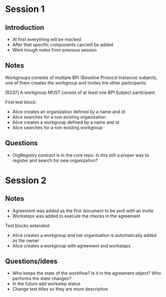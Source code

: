 # Session 1

## Introduction 
- At first everything will be mocked
- After that specific components can/will be added
- Went trough notes from previous session

## Notes

Workgroups consists of multiple BPI (Baseline Protocol Instance) subjects, one of them creates the workgroup and invites the other participants.

[R237] A workgroup MUST consist of at least one BPI Subject participant.

First test block:
- Alice creates an organization defined by a name and id
- Alice searches for a non existing organization
- Alice creates a workgroup defined by a name and id
- Alice searches for a non existing workgroup

## Questions

* OrgRegistry contract is in the core repo. Is this still a proper way to register and  search for new organization?


# Session 2

## Notes

- Agreement was added as the first document to be sent with an invite
- Worksteps was added to execute the checks in the agreement

Test blocks extended:
- Alice creates a workgroup and her organisation is automatically added as the owner
- Alice creates a workgroup with agreement and worksteps

## Questions/idees
* Who keeps the state of the workflow? Is it in the agreement object? Who performs the state changes?
* In the future add workstep status
* Change test titles so they are more descriptive 